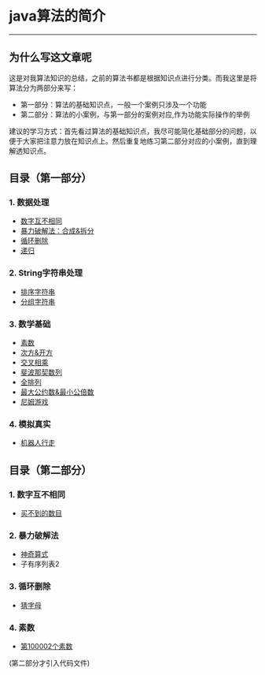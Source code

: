 ﻿# java算法的简介

---

## 为什么写这文章呢

这是对我算法知识的总结，之前的算法书都是根据知识点进行分类。而我这里是将算法分为两部分来写：

- 第一部分：算法的基础知识点，一般一个案例只涉及一个功能
- 第二部分：算法的小案例，与第一部分的案例对应,作为功能实际操作的举例

建议的学习方式：首先看过算法的基础知识点，我尽可能简化基础部分的问题，以便于大家把注意力放在知识点上。然后重复地练习第二部分对应的小案例，直到理解透知识点。

## 目录（第一部分） 

### 1. 数据处理  
- [数字互不相同](doc_A/ProcessingData.md#1数字互不相同) 
- [暴力破解法：合成&拆分](doc_A/ProcessingData.md#2暴力破解法合成拆分) 
- [循环删除](doc_A/ProcessingData.md#3循环删除) 
- [递归](doc_A/ProcessingData.md#4递归)
### 2. String字符串处理  
- [排序字符串](doc_A/ManageString.md#1排序字符串)     
- [分组字符串](doc_A/ManageString.md#2分组字符串)    
### 3. 数学基础  
- [素数](doc_A/Math.md#1素数)      
- [次方&开方](doc_A/Math.md#2次方开方)       
- [交叉相乘](doc_A/Math.md#3交叉相乘)    
- [斐波那契数列](doc_A/Math.md#4斐波那契数列)     
- [全排列](doc_A/Math.md#5全排列)     
- [最大公约数&最小公倍数](doc_A/Math.md#6最大公约数最小公倍数)
- [尼姆游戏](doc_A/Math.md#7尼姆游戏)
### 4. 模拟真实
- [机器人行走](doc_A/Simulation.md#1机器人行走)      

## 目录（第二部分）
### 1. 数字互不相同
- [买不到的数目](doc_B/DifferentNum.md#1买不到的数目)

### 2. 暴力破解法
- [神奇算式](doc_B/Violence.md#1神奇算式)  
- 子有序列表2  

### 3. 循环删除  
- [猜字母](doc_B/LoopDelete.md#1猜字母)  

### 4. 素数
- [第100002个素数](doc_B/Prime.md#1第100002个素数)  



(第二部分才引入代码文件)
